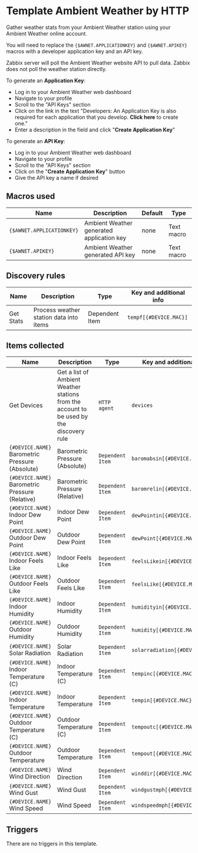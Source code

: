 # Template Ambient Weather by HTTP

Gather weather stats from your Ambient Weather station using your Ambient Weather online account.

You will need to replace the `{$AWNET.APPLICATIONKEY}` and `{$AWNET.APIKEY}` macros with a developer application key and an API key.

Zabbix server will poll the Ambient Weather website API to pull data. Zabbix does not poll the weather station directly.

To generate an **Application Key**:

- Log in to your Ambient Weather web dashboard
- Navigate to your profile
- Scroll to the "API Keys" section
- Click on the link in the text "Developers: An Application Key is also required for each application that you develop. **Click here** to create one."
- Enter a description in the field and click "**Create Application Key**"

To generate an **API Key**:

- Log in to your Ambient Weather web dashboard
- Navigate to your profile
- Scroll to the "API Keys" section
- Click on the "**Create Application Key**" button
- Give the API key a name if desired



## Macros used

|Name|Description|Default|Type|
|----|-----------|-------|----|
|`{$AWNET.APPLICATIONKEY}`|Ambient Weather generated application key|none|Text macro|
|`{$AWNET.APIKEY}`|Ambient Weather generated API key|none|Text macro|



## Discovery rules

|Name|Description|Type|Key and additional info|
|----|-----------|----|----|
|Get Stats|Process weather station data into items|Dependent Item|`tempf[{#DEVICE.MAC}]`|



## Items collected

|Name|Description|Type|Key and additional info|
|----|-----------|----|----|
|Get Devices|Get a list of Ambient Weather stations from the account to be used by the discovery rule|`HTTP agent`|`devices`|
|`{#DEVICE.NAME}` Barometric Pressure (Absolute)|Barometric Pressure (Absolute)|`Dependent Item`|`baromabsin[{#DEVICE.MAC}]`|
|`{#DEVICE.NAME}` Barometric Pressure (Relative)|Barometric Pressure (Relative)|`Dependent Item`|`baromrelin[{#DEVICE.MAC}]`|
|`{#DEVICE.NAME}` Indoor Dew Point|Indoor Dew Point|`Dependent Item`|`dewPointin[{#DEVICE.MAC}]`|
|`{#DEVICE.NAME}` Outdoor Dew Point|Outdoor Dew Point|`Dependent Item`|`dewPoint[{#DEVICE.MAC}]`|
|`{#DEVICE.NAME}` Indoor Feels Like|Indoor Feels Like|`Dependent Item`|`feelsLikein[{#DEVICE.MAC}]`|
|`{#DEVICE.NAME}` Outdoor Feels Like|Outdoor Feels Like|`Dependent Item`|`feelsLike[{#DEVICE.MAC}]`|
|`{#DEVICE.NAME}` Indoor Humidity|Indoor Humidity|`Dependent Item`|`humidityin[{#DEVICE.MAC}]`|
|`{#DEVICE.NAME}` Outdoor Humidity|Outdoor Humidity|`Dependent Item`|`humidity[{#DEVICE.MAC}]`|
|`{#DEVICE.NAME}` Solar Radiation|Solar Radiation|`Dependent Item`|`solarradiation[{#DEVICE.MAC}]`|
|`{#DEVICE.NAME}` Indoor Temperature (C)|Indoor Temperature (C)|`Dependent Item`|`tempinc[{#DEVICE.MAC}]`|
|`{#DEVICE.NAME}` Indoor Temperature|Indoor Temperature|`Dependent Item`|`tempin[{#DEVICE.MAC}]`|
|`{#DEVICE.NAME}` Outdoor Temperature (C)|Outdoor Temperature (C)|`Dependent Item`|`tempoutc[{#DEVICE.MAC}]`|
|`{#DEVICE.NAME}` Outdoor Temperature|Outdoor Temperature|`Dependent Item`|`tempout[{#DEVICE.MAC}]`|
|`{#DEVICE.NAME}` Wind Direction|Wind Direction|`Dependent Item`|`winddir[{#DEVICE.MAC}]`|
|`{#DEVICE.NAME}` Wind Gust|Wind Gust|`Dependent Item`|`windgustmph[{#DEVICE.MAC}]`|
|`{#DEVICE.NAME}` Wind Speed|Wind Speed|`Dependent Item`|`windspeedmph[{#DEVICE.MAC}]`|



## Triggers

There are no triggers in this template.
